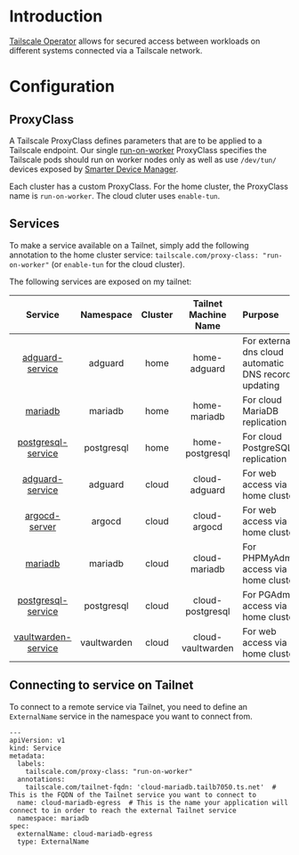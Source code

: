 # Introduction
[Tailscale Operator](https://tailscale.com/kb/1236/kubernetes-operator) allows for secured access between workloads on different systems connected via a Tailscale network.

# Configuration
## ProxyClass
A Tailscale ProxyClass defines parameters that are to be applied to a Tailscale endpoint. Our single [run-on-worker](/manifests/network/tailscale/proxyclass.yaml) ProxyClass specifies the Tailscale pods should run on worker nodes only as well as use `/dev/tun/` devices exposed by [Smarter Device Manager](/manifests/system/smarter-device-manager).

Each cluster has a custom ProxyClass. For the home cluster, the ProxyClass name is `run-on-worker`. The cloud cluter uses `enable-tun`.

## Services
To make a service available on a Tailnet, simply add the following annotation to the home cluster service: `tailscale.com/proxy-class: "run-on-worker"` (or `enable-tun` for the cloud cluster).

The following services are exposed on my tailnet:

|     Service    |  Namespace  | Cluster |  Tailnet Machine Name  | Purpose                                |
:---------------:|:-----------:|:-------:|:----------------------:|:---------------------------------------|
|[adguard-service](/manifests/apps/adguard/overlays/home/values-adguard.yaml) |adguard | home | home-adguard | For external-dns cloud automatic DNS record updating|
| [mariadb](/manifests/database/mariadb/values.yaml) | mariadb | home | home-mariadb | For cloud MariaDB replication |
| [postgresql-service](/manifests/database/postgresql/overlays/home/cluster.yaml) | postgresql | home | home-postgresql | For cloud PostgreSQL replication |
| [adguard-service](/manifests/apps/adguard/overlays/cloud/values.yaml) | adguard | cloud | cloud-adguard |For web access via home cluster |
| [argocd-server](/argocd/overlays/cloud/values.yaml) | argocd | cloud | cloud-argocd | For web access via home cluster |
| [mariadb](/manifests/database/mariadb-cloud/values.yaml) | mariadb | cloud | cloud-mariadb | For PHPMyAdmin access via home cluster |
| [postgresql-service](/manifests/database/postgresql/overlays/cloud/cluster.yaml) | postgresql | cloud | cloud-postgresql | For PGAdmin access via home cluster |
| [vaultwarden-service](/manifests/apps/vaultwarden/overlays/cloud/values.yaml) | vaultwarden | cloud | cloud-vaultwarden | For web access via home cluster |


## Connecting to service on Tailnet
To connect to a remote service via Tailnet, you need to define an `ExternalName` service in the namespace you want to connect from. 

```
---
apiVersion: v1
kind: Service
metadata:
  labels:
    tailscale.com/proxy-class: "run-on-worker"
  annotations:
    tailscale.com/tailnet-fqdn: 'cloud-mariadb.tailb7050.ts.net'  # This is the FQDN of the Tailnet service you want to connect to
  name: cloud-mariadb-egress  # This is the name your application will connect to in order to reach the external Tailnet service
  namespace: mariadb
spec:
  externalName: cloud-mariadb-egress
  type: ExternalName
```
